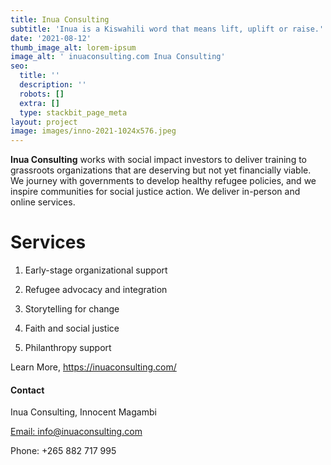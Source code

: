 ```yaml
---
title: Inua Consulting
subtitle: 'Inua is a Kiswahili word that means lift, uplift or raise.'
date: '2021-08-12'
thumb_image_alt: lorem-ipsum
image_alt: ' inuaconsulting.com Inua Consulting'
seo:
  title: ''
  description: ''
  robots: []
  extra: []
  type: stackbit_page_meta
layout: project
image: images/inno-2021-1024x576.jpeg
---
```

**Inua Consulting** works with social impact investors to deliver training to grassroots organizations that are deserving but not yet financially viable. We journey with governments to develop healthy refugee policies, and we inspire communities for social justice action. We deliver in-person and online services.

# Services

1.  Early-stage organizational support

2.  Refugee advocacy and integration

3.  Storytelling for change

4.  Faith and social justice

5.  Philanthropy support

Learn More, <https://inuaconsulting.com/>

#### Contact

Inua Consulting, Innocent Magambi

[Email: info@inuaconsulting.com](mailto:info@inuaconsulting.com)

Phone: +265 882 717 995
